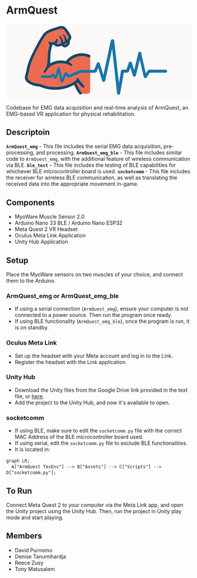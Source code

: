 # ArmQuest
[![ArmQuest Logo](https://github.com/Detadja/ArmQuest/blob/main/Media/ArmQuest%20Logo.png)](https://github.com/Detadja)

Codebase for EMG data acquisition and real-time analysis of ArmQuest, an EMG-based VR application for physical rehabilitation.

## Descriptoin
**`ArmQuest_emg`** - This file includes the serial EMG data acquisition, pre-processing, and processing.
**`ArmQuest_emg_ble`** - This file includes similar code to `ArmQuest_emg`, with the additional feature of wireless communication via BLE.
**`ble_test`** - This file includes the testing of BLE capabilities for whichever BLE microcontroller board is used.
**`socketcomm`** - This file includes the receiver for wireless BLE communication, as well as translating the received data into the appropriate movement in-game.

## Components
* MyoWare Muscle Sensor 2.0
* Arduino Nano 33 BLE / Arduino Nano ESP32
* Meta Quest 2 VR Headset
* Oculus Meta Link Application
* Unity Hub Application

## Setup
Place the MyoWare sensors on two muscles of your choice, and connect them to the Arduino.

### ArmQuest_emg or ArmQuest_emg_ble
* If using a serial connection (`ArmQuest_emg`), ensure your computer is not connected to a power source. Then run the program once ready.
* If using BLE functionality (`ArmQuest_emg_ble`), once the program is run, it is on standby.

### Oculus Meta Link
* Set up the headset with your Meta account and log in to the Link.
* Register the headset with the Link application.

### Unity Hub
* Download the Unity files from the Google Drive link provided in the text file, or [here](https://drive.google.com/drive/folders/1XIzdlkg6ml7fWGp7Hm1pq4_fglSDlj-3?usp=sharing).
* Add the project to the Unity Hub, and now it's available to open.

### socketcomm
* If using BLE, make sure to edit the `socketcomm.py` file with the correct MAC Address of the BLE microcontroller board used.
* If using serial, edit the `socketcomm.py` file to exclude BLE functionalities.
* It is located in:
```mermaid
graph LR;
  A["ArmQuest TesEnv"] --> B["Assets"] --> C["Scripts"] --> D["socketcomm.py"];
```

## To Run
Connect Meta Quest 2 to your computer via the Meta Link app, and open the Unity project using the Unity Hub. Then, run the project in Unity play mode and start playing.

## Members
* David Purnomo
* Denise Tanumihardja
* Reece Zusy
* Tony Matusalem
